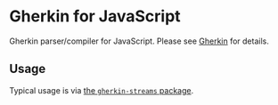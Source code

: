 # Gherkin for JavaScript

Gherkin parser/compiler for JavaScript. Please see [Gherkin](https://github.com/cucumber/cucumber/tree/master/gherkin) for details.

## Usage

Typical usage is via [the `gherkin-streams` package](../../gherkin-streams/javascript).
